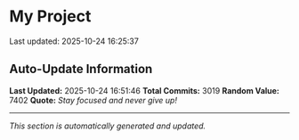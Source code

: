 # My Project


Last updated: 2025-10-24 16:25:37


















































































































































































































































































































































































































































































































































































































































































































































































































































































































































































































































































































































































































































































































































































































































































































































































































































































































































































































































































































































































































































































































































































































































































































































































































































































































































































































































































































































































































































































































































































































































































































































































































































































































































































































































































































































## Auto-Update Information

**Last Updated:** 2025-10-24 16:51:46
**Total Commits:** 3019
**Random Value:** 7402
**Quote:** _Stay focused and never give up!_

---
_This section is automatically generated and updated._